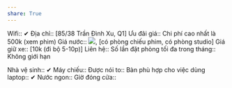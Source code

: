 ```yaml
---
share: True
---
```

Wifi:: ✔
Địa chỉ:: [85/38 Trần Đình Xu, Q1]
Ưu đãi giá:: Chi phí cao nhất là 500k (xem phim)
Giá nước:: ![](https://lh4.googleusercontent.com/5Dx_RLMI5g5iGZGZBRYbQDbdwvaCvqjMuGzIrglajUtiUFaQSNhJoA0c1lYw_tXSKNJYeoofMpUER4DlHE7OoHYYuEUwu651eK3aOLtZclTkJuhNQu1tBvMdfz73Z1sSkdglPrmVk0tAkLrFM4H5dH8JH2u0baJoxLl_3-QLWVlY8OCcNAOlsznyG75_-n8fi7L3fw), [có phòng chiếu phim, có phòng studio]
Giá giữ xe:: [10k (đi bộ 5-10p)]
Liên hệ:: 
Số lần đặt phòng tối đa trong tháng:: Không giới hạn

Nhà vệ sinh:: ✔
Máy chiếu:: 
Được nói to:: 
Bàn phù hợp cho việc dùng laptop:: ✔
Nước ngon:: 
Giờ đóng cửa::
